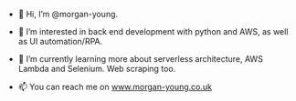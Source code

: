 - 👋 Hi, I’m @morgan-young.

- 👀 I’m interested in back end development with python and AWS, as well as UI automation/RPA.

- 🌱 I’m currently learning more about serverless architecture, AWS Lambda and Selenium. Web scraping too.

- 📫 You can reach me on www.morgan-young.co.uk
